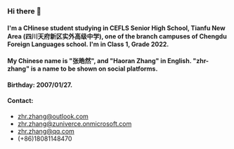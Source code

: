 ### Hi there 👋
#### I'm a CHinese student studying in CEFLS Senior High School, Tianfu New Area (四川天府新区实外高级中学), one of the branch campuses of Chengdu Foreign Languages school. I'm in Class 1, Grade 2022.
#### My Chinese name is "张皓然", and "Haoran Zhang" in English. "zhr-zhang" is a name to be shown on social platforms.
#### Birthday: 2007/01/27.
#### Contact:
- zhr.zhang@outlook.com
- zhr.zhang@zuniverce.onmicrosoft.com
- zhr.zhang@qq.com
- (+86)18081148470
<!--


**zhr-zhang/zhr-zhang** is a ✨ _special_ ✨ repository because its `README.md` (this file) appears on your GitHub profile.

Here are some ideas to get you started:

- 🔭 I’m currently working on ...
- 🌱 I’m currently learning ...
- 👯 I’m looking to collaborate on ...
- 🤔 I’m looking for help with ...
- 💬 Ask me about ...
- 📫 How to reach me: ...
- 😄 Pronouns: ...
- ⚡ Fun fact: ...
-->
